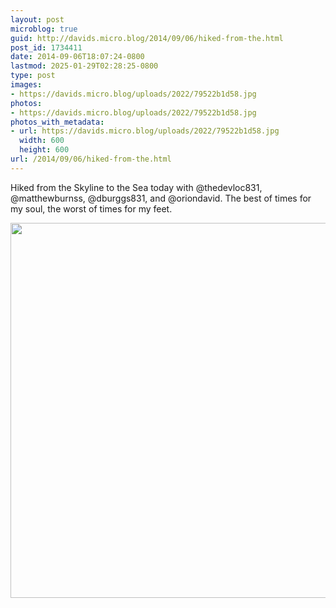 ```yaml
---
layout: post
microblog: true
guid: http://davids.micro.blog/2014/09/06/hiked-from-the.html
post_id: 1734411
date: 2014-09-06T18:07:24-0800
lastmod: 2025-01-29T02:28:25-0800
type: post
images:
- https://davids.micro.blog/uploads/2022/79522b1d58.jpg
photos:
- https://davids.micro.blog/uploads/2022/79522b1d58.jpg
photos_with_metadata:
- url: https://davids.micro.blog/uploads/2022/79522b1d58.jpg
  width: 600
  height: 600
url: /2014/09/06/hiked-from-the.html
---
```

Hiked from the Skyline to the Sea today with @thedevloc831, @matthewburnss, @dburggs831, and @oriondavid. The best of times for my soul, the worst of times for my feet.

<img src="/uploads/2022/79522b1d58.jpg" width="600" height="600" alt="">
